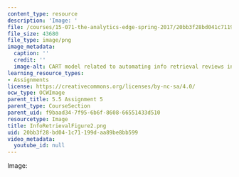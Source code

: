 ```yaml
---
content_type: resource
description: 'Image: '
file: /courses/15-071-the-analytics-edge-spring-2017/20bb3f28bd041c71199daa89be8bb599_InfoRetrievalFigure2.png
file_size: 43680
file_type: image/png
image_metadata:
  caption: ''
  credit: ''
  image-alt: CART model related to automating info retrieval reviews in medical literature.
learning_resource_types:
- Assignments
license: https://creativecommons.org/licenses/by-nc-sa/4.0/
ocw_type: OCWImage
parent_title: 5.5 Assignment 5
parent_type: CourseSection
parent_uid: f9baad34-7f95-6b6f-8608-66551433d510
resourcetype: Image
title: InfoRetrievalFigure2.png
uid: 20bb3f28-bd04-1c71-199d-aa89be8bb599
video_metadata:
  youtube_id: null
---
```

Image: 